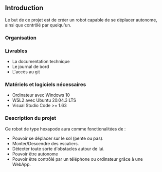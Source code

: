 ## Introduction

Le but de ce projet est de créer un robot capable de se déplacer autonome, ainsi que contrôlé par quelqu'un.

### Organisation

### Livrables

- La documentation technique
- Le journal de bord
- L'accès au git

### Matériels et logiciels nécessaires

- Ordinateur avec Windows 10
- WSL2 avec Ubuntu 20.04.3 LTS
- Visual Studio Code >= 1.63

### Description du projet

Ce robot de type hexapode aura comme fonctionalitées de :

- Pouvoir se déplacer sur le sol (pente ou pas).
- Monter/Descendre des escaliers.
- Détecter toute sorte d'obstacles autour de lui.
- Pouvoir être autonome
- Pouvoir être contrôlé par un téléphone ou ordinateur grâce à une WebApp.